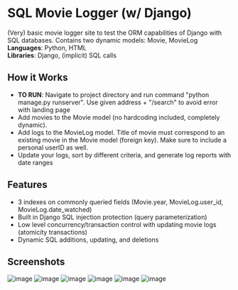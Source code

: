 # SQL Movie Logger (w/ Django)
(Very) basic movie logger site to test the ORM capabilities of Django with SQL databases.
Contains two dynamic models: Movie, MovieLog
**Languages**: Python, HTML \
**Libraries**: Django, (implicit) SQL calls

## How it Works
- **TO RUN**: Navigate to project directory and run command "python manage.py runserver". Use given address + "/search" to avoid error with landing page
- Add movies to the Movie model (no hardcoding included, completely dynamic).
- Add logs to the MovieLog model. Title of movie must correspond to an existing movie in the Movie model (foreign key). Make sure to include a personal userID as well.
- Update your logs, sort by different criteria, and generate log reports with date ranges

## Features
- 3 indexes on commonly queried fields (Movie.year, MovieLog.user_id, MovieLog.date_watched)
- Built in Django SQL injection protection (query parameterization)
- Low level concurrency/transaction control with updating movie logs (atomicity transactions)
- Dynamic SQL additions, updating, and deletions

## Screenshots
![image](https://github.com/esoberoi/movie-logger-sql/assets/70533912/31735508-ef03-4704-89c7-683b275381d9)
![image](https://github.com/esoberoi/movie-logger-sql/assets/70533912/1ecad82e-9935-4e61-9db2-c63850f1a0ce)
![image](https://github.com/esoberoi/movie-logger-sql/assets/70533912/a1074397-7efe-4c02-97e0-b37aabf17367)
![image](https://github.com/esoberoi/movie-logger-sql/assets/70533912/484d77bd-b8cd-4cb1-954c-5b65b996ec93)
![image](https://github.com/esoberoi/movie-logger-sql/assets/70533912/1dcfb99c-911c-4ea2-a79f-1e9c50a12748)
![image](https://github.com/esoberoi/movie-logger-sql/assets/70533912/3295ea75-b435-42bb-952b-c36576f64d88)
